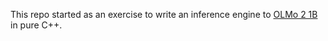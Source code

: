 This repo started as an exercise to write an inference engine to [OLMo 2 1B](https://huggingface.co/allenai/OLMo-2-0425-1B) in pure C++.
